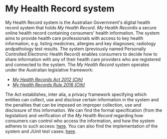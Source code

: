 # My Health Record system

My Health Record system is the Australian Government's digital health record system that holds _My Health Record_. _My Health Recordis_ a secure online health record containing consumers' health information. The system aims to provide health care  professionals with access to key health information, e.g. listing medicines, allergies and key diagnoses; radiology andpathology test results. The system (previously named Personally Controlled Electronic Health Record) enables consumers to decide how to share information with any of their health care providers who are registered and connected to the system. The _My Health Record_ system operates under the Australian legislative framework:

* [_My Health Records Act 2012 (Cth)_](https://www.legislation.gov.au/Details/C2019C00337)
* [_My Health Records Rule 2016 (Cth)_](https://www.legislation.gov.au/Details/F2016C00607)

The Act establishes, inter alia, a privacy framework specifying which entities can collect, use and disclose certain information in the system and the penalties that can be imposed on improper collection, use and disclosure of this information. We can find the formal specification (from the legislation) and verification of the _My Health Record_ regarding how consumers can control who access the information, and how the system adheres to such access: [here](model/). You can also find the implementation of the system and JUnit test cases: [here](implementation/).
